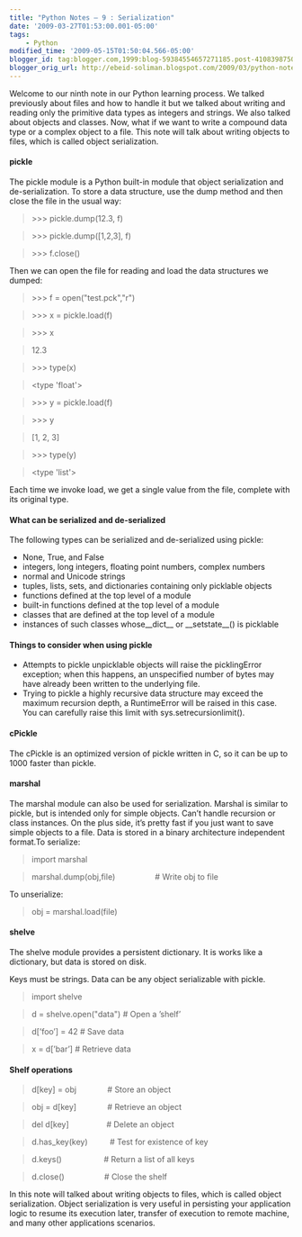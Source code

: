 ```yaml
--- 
title: "Python Notes – 9 : Serialization" 
date: '2009-03-27T01:53:00.001-05:00' 
tags: 
    - Python 
modified_time: '2009-05-15T01:50:04.566-05:00' 
blogger_id: tag:blogger.com,1999:blog-59384554657271185.post-4108398750179200674
blogger_orig_url: http://ebeid-soliman.blogspot.com/2009/03/python-notes-9.html 
---
```


Welcome to our ninth note in our Python learning process. We talked
previously about files and how to handle it but we talked about writing
and reading only the primitive data types as integers and strings. We
also talked about objects and classes. Now, what if we want to write a
compound data type or a complex object to a file. This note will talk
about writing objects to files, which is called object serialization.

#### pickle

The pickle module is a Python built-in module that object serialization
and de-serialization. To store a data structure, use the dump method and
then close the file in the usual way:

> &gt;&gt;&gt; pickle.dump(12.3, f)

> &gt;&gt;&gt; pickle.dump(\[1,2,3\], f)

> &gt;&gt;&gt; f.close()

Then we can open the file for reading and load the data structures we
dumped:

> &gt;&gt;&gt; f = open("test.pck","r")

> &gt;&gt;&gt; x = pickle.load(f)

> &gt;&gt;&gt; x

> 12.3

> &gt;&gt;&gt; type(x)

> &lt;type 'float'&gt;

> &gt;&gt;&gt; y = pickle.load(f)

> &gt;&gt;&gt; y

> \[1, 2, 3\]

> &gt;&gt;&gt; type(y)

> &lt;type 'list'&gt;

Each time we invoke load, we get a single value from the file, complete
with its original type.

#### What can be serialized and de-serialized

The following types can be serialized and de-serialized using pickle:

-   None, True, and False
-   integers, long integers, floating point numbers, complex numbers
-   normal and Unicode strings
-   tuples, lists, sets, and dictionaries containing only picklable
    objects
-   functions defined at the top level of a module
-   built-in functions defined at the top level of a module
-   classes that are defined at the top level of a module
-   instances of such classes whose\_\_dict\_\_ or \_\_setstate\_\_() is
    picklable

#### Things to consider when using pickle

-   Attempts to pickle unpicklable objects will raise the picklingError
    exception; when this happens, an unspecified number of bytes may
    have already been written to the underlying file.
-   Trying to pickle a highly recursive data structure may exceed the
    maximum recursion depth, a RuntimeError will be raised in this case.
    You can carefully raise this limit with sys.setrecursionlimit().

#### cPickle

The cPickle is an optimized version of pickle written in C, so it can be
up to 1000 faster than pickle.

#### marshal

The marshal module can also be used for serialization. Marshal is
similar to pickle, but is intended only for simple objects. Can’t handle
recursion or class instances. On the plus side, it’s pretty fast if you
just want to save simple objects to a file. Data is stored in a binary
architecture independent format.To serialize:

> import marshal

> marshal.dump(obj,file)                  \# Write obj to file

To unserialize:

> obj = marshal.load(file)

#### shelve

The shelve module provides a persistent dictionary. It is works like a
dictionary, but data is stored on disk.

Keys must be strings. Data can be any object serializable with pickle.

> import shelve

> d = shelve.open("data") \# Open a ’shelf’

> d\[’foo’\] = 42 \# Save data

> x = d\[’bar’\] \# Retrieve data

#### Shelf operations

> d\[key\] = obj              \# Store an object

> obj = d\[key\]              \# Retrieve an object

> del d\[key\]                 \# Delete an object

> d.has\_key(key)          \# Test for existence of key

> d.keys()                   \# Return a list of all keys

> d.close()                  \# Close the shelf

In this note will talked about writing objects to files, which is called
object serialization. Object serialization is very useful in persisting
your application logic to resume its execution later, transfer of
execution to remote machine, and many other applications scenarios.
